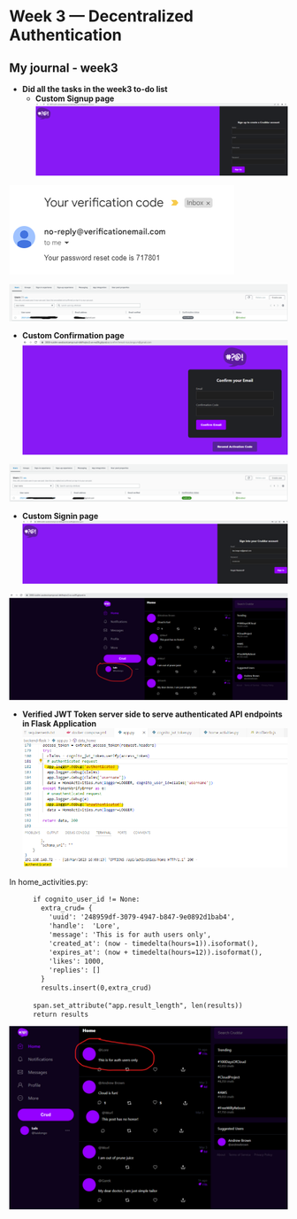 # Week 3 — Decentralized Authentication
## My journal - week3

-  **Did all the tasks in the week3 to-do list**
   -  **Custom Signup page**
![image week3-signup1](./images/week3-signup1.png)

![image week3-signup2](./images/week3-signup2.png)

![image week3-signup2](./images/week3-signup3.png)

   -  **Custom Confirmation page**
![image week3-confirmation1](./images/week3-confirmation1.png)

![image week3-confirmation2](./images/week3-confirmation2.png)

   -  **Custom Signin page**
![image week3-signin1](./images/week3-signin1.png)

![image week3-signin2](./images/week3-signin2.png)

   -  **Verified JWT Token server side to serve authenticated API endpoints in Flask Application**
![image week3-backend-jwt1](./images/week3-backend-jwt1.png)

In home_activities.py:

```
      if cognito_user_id != None:
        extra_crud= {
          'uuid': '248959df-3079-4947-b847-9e0892d1bab4',
          'handle':  'Lore',
          'message': 'This is for auth users only',
          'created_at': (now - timedelta(hours=1)).isoformat(),
          'expires_at': (now + timedelta(hours=12)).isoformat(),
          'likes': 1000,
          'replies': []
        }
        results.insert(0,extra_crud)

      span.set_attribute("app.result_length", len(results))
      return results
```

![image week3-backend-jwt2](./images/week3-backend-jwt2.png)